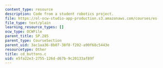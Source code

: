 ```yaml
---
content_type: resource
description: Code from a student robotics project.
file: https://ol-ocw-studio-app-production.s3.amazonaws.com/courses/es-293-lego-robotics-spring-2007/e5fa22e32755126dd67b9c20133af89f_cd_buttons.c
file_type: text/plain
learning_resource_types: []
ocw_type: OCWFile
parent_title: SP.285
parent_type: CourseSection
parent_uid: 3ac1aa36-8b07-38f8-f202-a90f68c5443e
resourcetype: Other
title: cd_buttons.c
uid: e5fa22e3-2755-126d-d67b-9c20133af89f
---
```

